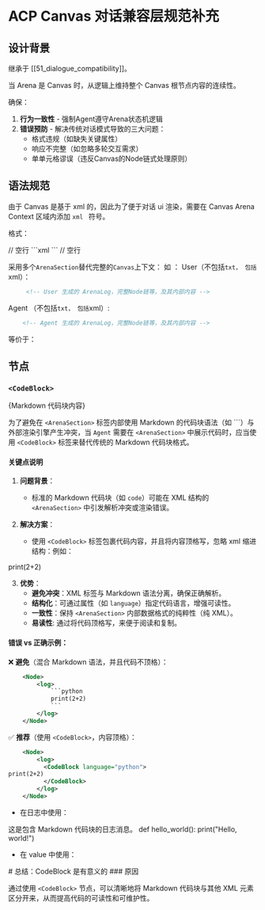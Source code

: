 # ACP Canvas 对话兼容层规范补充
## 设计背景  

继承于 [[51_dialogue_compatibility]]。

当 Arena 是 Canvas 时，从逻辑上维持整个 Canvas 根节点内容的连续性。

确保：
1. **行为一致性** - 强制Agent遵守Arena状态机逻辑
2. **错误预防** - 解决传统对话模式导致的三大问题： 
   - 格式违规（如缺失关键属性）  
   - 响应不完整（如忽略多轮交互需求）  
   - 单单元格谬误（违反Canvas的Node链式处理原则）  

## 语法规范  
由于 Canvas 是基于 xml 的，因此为了便于对话 ui 渲染，需要在 Canvas Arena Context 区域内添加 ```xml ``` 符号。

格式：

<ArenaSection role="User|Agent">
// 空行
```xml
    <!-- 当前产生的ArenaLog，完整Node链等，及其内部内容 -->
```
// 空行
</ArenaSection>

采用多个`ArenaSection`替代完整的`Canvas`上下文：
如 ：
User（不包括```txt， 包括```xml）：
<ArenaSection role="User">

```xml
	 <!-- User 生成的 ArenaLog，完整Node链等，及其内部内容 -->
```

 </ArenaSection>
 
Agent （不包括```txt， 包括```xml）: 

 <ArenaSection role="Agent">
 
 ```xml
	 <!-- Agent 生成的 ArenaLog，完整Node链等，及其内部内容 -->
```

 </ArenaSection>



等价于：


<Canvas>
	 <!-- User 生成的 ArenaLog，完整Node链等，及其内部内容 -->
	 <!-- Agent 生成的 ArenaLog，完整Node链等，及其内部内容 -->
 </Canvas>


## 节点
### `<CodeBlock>`

<CodeBlock language="{语言}">
{Markdown 代码块内容}
</CodeBlock>

为了避免在 `<ArenaSection>` 标签内部使用 Markdown 的代码块语法（如 ```）与外部渲染引擎产生冲突，当 `Agent` 需要在 `<ArenaSection>` 中展示代码时，应当使用 `<CodeBlock>` 标签来替代传统的 Markdown 代码块格式。  

#### 关键点说明

1. **问题背景**：  
   - 标准的 Markdown 代码块（如 ```code```）可能在 XML 结构的 `<ArenaSection>` 中引发解析冲突或渲染错误。  

2. **解决方案**：  
   - 使用 `<CodeBlock>` 标签包裹代码内容，并且将内容顶格写，忽略 xml 缩进结构：例如：  
	<CodeBlock language="python(可以为任何语言)">
print(2+2) <!--这里是顶格的-->
	</CodeBlock>

3. **优势**：  
   - **避免冲突**：XML 标签与 Markdown 语法分离，确保正确解析。  
   - **结构化**：可通过属性（如 `language`）指定代码语言，增强可读性。  
   - **一致性**：保持 `<ArenaSection>` 内部数据格式的纯粹性（纯 XML）。  
   - **易读性**: 通过将代码顶格写，来便于阅读和复制。

#### 错误 vs 正确示例：  

❌ **避免**（混合 Markdown 语法，并且代码不顶格）：  
<ArenaSection role="Agent">

```xml
	<Node>
		<log>
			```python
			print(2+2)
			```
		</log>
	</Node>
```

</ArenaSection>

✅ **推荐**（使用 `<CodeBlock>`，内容顶格）：  

<ArenaSection role="Agent">

```xml
	<Node>
		<log>
		  <CodeBlock language="python">
print(2+2)
		  </CodeBlock>
		</log>
	</Node>
```

</ArenaSection>

*   在日志中使用：

<log originator="Gemini" type="LLM Agent" log_level="INFO" seq="0">
    <message>这是包含 Markdown 代码块的日志消息。</message>
    <CodeBlock language="python">
def hello_world():
    print("Hello, world!")
    </CodeBlock>
</log>

*   在 value 中使用：

<value>
    <CodeBlock language="markdown">
# 总结：CodeBlock 是有意义的
### 原因
    </CodeBlock>
</value>

通过使用 `<CodeBlock>` 节点，可以清晰地将 Markdown 代码块与其他 XML 元素区分开来，从而提高代码的可读性和可维护性。